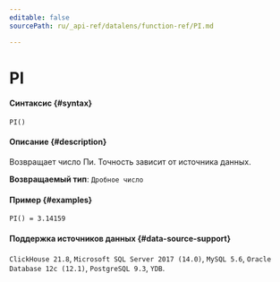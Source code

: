```yaml
---
editable: false
sourcePath: ru/_api-ref/datalens/function-ref/PI.md

---
```


# PI



#### Синтаксис {#syntax}


```
PI()
```

#### Описание {#description}
Возвращает число Пи. Точность зависит от источника данных.

**Возвращаемый тип**: `Дробное число`

#### Пример {#examples}

```
PI() = 3.14159
```


#### Поддержка источников данных {#data-source-support}

`ClickHouse 21.8`, `Microsoft SQL Server 2017 (14.0)`, `MySQL 5.6`, `Oracle Database 12c (12.1)`, `PostgreSQL 9.3`, `YDB`.
